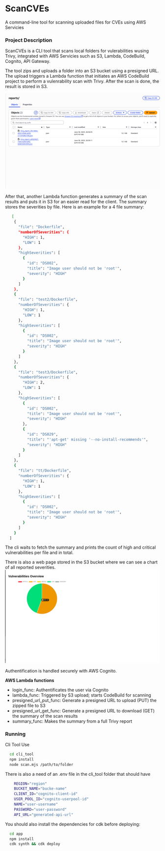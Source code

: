 
# ScanCVEs
A command-line tool for scanning uploaded files for CVEs using AWS Servicies

### Project Description
ScanCVEs is a CLI tool that scans local folders for vulerabilities wusing Trivy, integrated with AWS Servicies such as S3, Lambda, CodeBuild, Cognito, API Gateway.

The tool zips and uploads a folder into an S3 bucket using a presigned URL. The upload triggers a Lambda function that initiates an AWS CodeBuild project to perform a vulenrability scan with Trivy. After the scan is done, the result is stored in S3.

![Reports](./media/reports.png)


After that, another Lambda function generates a summary of the scan results and puts it in S3 for an easier read for the client. The summary stores the severities by file.
Here is an example for a 4 file summary:
```sh
   [
    {
      "file": "Dockerfile",
      "numberOfSeverities": {
        "HIGH": 1,
        "LOW": 1
      },
      "highSeverities": [
        {
          "id": "DS002",
          "title": "Image user should not be 'root'",
          "severity": "HIGH"
        }
      ]
    },
    {
      "file": "test2/Dockerfile",
      "numberOfSeverities": {
        "HIGH": 1,
        "LOW": 1
      },
      "highSeverities": [
        {
          "id": "DS002",
          "title": "Image user should not be 'root'",
          "severity": "HIGH"
        }
      ]
    },
    {
      "file": "test3/Dockerfile",
      "numberOfSeverities": {
        "HIGH": 2,
        "LOW": 1
      },
      "highSeverities": [
        {
          "id": "DS002",
          "title": "Image user should not be 'root'",
          "severity": "HIGH"
        },
        {
          "id": "DS029",
          "title": "'apt-get' missing '--no-install-recommends'",
          "severity": "HIGH"
        }
      ]
    },
    {
      "file": "tt/Dockerfile",
      "numberOfSeverities": {
        "HIGH": 1,
        "LOW": 1
      },
      "highSeverities": [
        {
          "id": "DS002",
          "title": "Image user should not be 'root'",
          "severity": "HIGH"
        }
      ]
    }
  ]
```

The cli waits to fetch the summary and prints the count of high and critical vulnerabilities per file and in total.

There is also a web page stored in the S3 bucket where we can see a chart of all reported severities.
![Chart](./media/chart.png)

Authentification is handled securely with AWS Cognito.

**AWS Lambda functions**
* login_func: Authentificates the user via Cognito
* lambda_func: Triggered by S3 upload; starts CodeBuild for scanning
* presigned_url_put_func: Generate a presigned URL to upload (PUT) the zipped file to S3
* presigned_url_get_func: Generate a presigned URL to download (GET) the summary of the scan results
* summary_func: Makes the summary from a full Trivy report

### Running 

Cli Tool Use
```sh
  cd cli_tool
  npm install
  node scan.mjs /path/to/folder
```

There is also a need of an .env file in the cli_tool folder that should have
```sh
    REGION="region"
    BUCKET_NAME="bucke-name"
    CLIENT_ID="cognito-client-id"
    USER_POOL_ID="cognito-userpool-id"
    NAME="user-username"
    PASSWORD="user-password"
    API_URL="generated-api-url"
```
You should also install the dependencies for cdk before deploying:
```sh
  cd app
  npm install
  cdk synth && cdk deploy
```